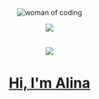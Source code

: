 <div id="header" align="center">

<img src="https://i.giphy.com/media/v1.Y2lkPTc5MGI3NjExYXZveWU3MjNxOTNleTV0eDFwNWhzb3BnaWt4dWw2djNsbzBta29qaSZlcD12MV9pbnRlcm5hbF9naWZfYnlfaWQmY3Q9Zw/L1R1tvI9svkIWwpVYr/giphy.gif" alt="woman of coding">

<a href="https://www.linkedin.com/in/alina-omhandoro/"><img src="https://img.shields.io/badge/LinkedIn-blue?logo=linkedin&logoColor=white&style=for-the-badge">


<br>
<img src="https://komarev.com/ghpvc/?username=alinaomhandoro&style=flat-square)">

<h1>Hi, I'm Alina</h1>

</div>
